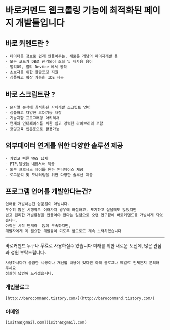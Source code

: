# 바로커멘드 **웹크롤링** 기능에 최적화된 페이지 개발툴입니다

## 바로 커멘드란 ? 

	- 데이터를 정보로 쉽게 만들어주는, 새로운 개념의 페이지개발 툴
	- 모든 코드가 DB로 관리되어 조회 및 재사용 용이
	- 멀티OS, 멀티 Device 에서 동작
	- 초보자를 위한 한글코딩 지원
	- 심플하고 확장 가능한 IDE 제공


## 바로 스크립트란 ? 

	- 문자열 분석에 최적화된 자체개발 스크립트 언어
	- 심플하고 다양한 코어기능 내장
	- 기능지향 프로그래밍 아키텍쳐
	- 연계와 인터페이스를 위한 쉽고 강력한 라이브러리 포함
	- 코딩교육 입문용으로 활용가능
	
## 외부데이터 연계를 위한 다양한 솔루션 제공
	
	- 가볍고 빠른 WAS 탑제
	- FTP,텔넷등 내장서버 제공 
	- 외부 프로세스 제어를 윈한 인터페이스 제공
	- 로그분석 및 모니터링을 위한 다양한 솔루션 제공


## 프로그램 언어를 개발한다는건?

	언어를 개발하는건 쉽운일이 아닙니다.
	무수히 많은 시행착오 여러가지 경우에 좌절하고, 포기하고 싶을때도 많았지만
	쉽고 편리한 개발환경을 만들어야 한다는 일념으로 오랜 연구끝에 바로커멘드를 개발하게 되었습니다.
	아직은 시작 단계라  많이 부족하지만,
	개발자에게 꼭 필요한 개발툴이 되도록 앞으로도 계속 노력하겠습니다


-----
바로커멘드 누구나 **무료**로 사용하실수 있습니다
미래를 위한 새로운 도전에, 많은 관심과 성원 부탁드립니다.

```
사용하시다가 궁금한 사항이나 개선할 내용이 있다면 아래 블로그나 메일로 언제든지 문의해 주세요
성실히 답변해 드리겠습니다.
```
### 개인블로그

	[http://barocommand.tistory.com/](http://barocommand.tistory.com/)

### 이메일

	[isitna@gmail.com](isitna@gmail.com)


